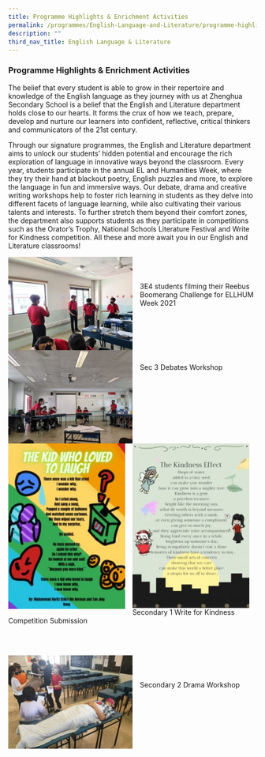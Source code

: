 ```yaml
---
title: Programme Highlights & Enrichment Activities
permalink: /programmes/English-Language-and-Literature/programme-highlights-and-enrichment-activities/
description: ""
third_nav_title: English Language & Literature
---
```

### Programme Highlights & Enrichment Activities

The belief that every student is able to grow in their repertoire and knowledge of the English language as they journey with us at Zhenghua Secondary School is a belief that the English and Literature department holds close to our hearts. It forms the crux of how we teach, prepare, develop and nurture our learners into confident, reflective, critical thinkers and communicators of the 21st century.

Through our signature programmes, the English and Literature department aims to unlock our students’ hidden potential and encourage the rich exploration of language in innovative ways beyond the classroom. Every year, students participate in the annual EL and Humanities Week, where they try their hand at blackout poetry, English puzzles and more, to explore the language in fun and immersive ways. Our debate, drama and creative writing workshops help to foster rich learning in students as they delve into different facets of language learning, while also cultivating their various talents and interests. To further stretch them beyond their comfort zones, the department also supports students as they participate in competitions such as the Orator’s Trophy, National Schools Literature Festival and Write for Kindness competition. All these and more await you in our English and Literature classrooms!

<img src="/images/3E4-students-filming-their-Reebus-Boomerang-Challenge-for-ELLHUM-Week-2021-300x225.jpg" style="width:50%;margin-right:15px;" align = "left">
<br> <br> <br>
3E4 students filming their Reebus Boomerang Challenge for ELLHUM Week 2021

<br> <br>

<img src="/images/Sec-3-Debates-Workshop-300x225.jpg" style="width:50%;margin-right:15px;" align = "left">
<br> <br> <br>
Sec 3 Debates Workshop

<br> <br> <br>

<img src="/images/Secondary-1-Write-for-Kindness-Competition-Submission_2-212x300.jpg" style="width:47%;margin-right:15px;" align = "left">
<img src="/images/Secondary-1-Write-for-Kindness-Competition-Submission-213x300.jpg" style="width:47%;margin-right:15px;" align = "right">
<br> <br> <br> <br> <br> <br>
<br> <br> <br><br> <br> <br>
<br> <br> <br><br> <br> <br>
Secondary 1 Write for Kindness Competition Submission

<br> <br>

<img src="images/Secondary-2-Drama-Workshop-300x225.jpg" style="width:50%;margin-right:15px;" align = "left">
<br> <br> <br>
Secondary 2 Drama Workshop